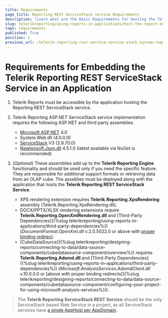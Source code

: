 ```yaml
---
title: Requirements
page_title: Reporting REST ServiceStack service Requirements
description: "Learn what are the Basic Requirements for hosting the Telerik Reporting REST ServiceStack Service in an Application."
slug: telerikreporting/using-reports-in-applications/host-the-report-engine-remotely/telerik-reporting-rest-services/servicestack-implementation/requirements
tags: requirements
published: True
position: 1
previous_url: /telerik-reporting-rest-service-service-stack-system-requirements,/embedding-reports/host-the-report-engine-remotely/telerik-reporting-rest-services/servicestack-implementation/requirements
---
```


# Requirements for Embedding the Telerik Reporting REST ServiceStack Service in an Application

1. Telerik Reports must be accessible by the application hosting the Reporting REST ServiceStack service.
1. Telerik Reporting ASP.NET ServiceStack service implementation requires the following ASP.NET and third party assemblies.

	+ [Microsoft ASP.NET](https://dotnet.microsoft.com/en-us/apps/aspnet) 4.0
	+ System.Web.dll (4.0.0.0)
	+ [ServiceStack](https://servicestack.net/) V3 (3.9.70.0)
	+ [Newtonsoft.Json.dll](https://www.newtonsoft.com/json) 4.5.1.0 (latest available via NuGet is recommended)

1. (_Optional_) These assemblies add up to the __Telerik Reporting Engine__ functionality and should be used only if you need the specific feature. They are responsible for additional support formats or retrieving data from an OLAP cube. The asseblies must be deployed along with the application that hosts the __Telerik Reporting REST ServiceStack Service__.

	+ XPS rendering extension requires __Telerik.Reporting.XpsRendering__ assembly (Telerik.Reporting.XpsRendering.dll).
	+ DOCX/PPTX/XLSX rendering extensions require __Telerik.Reporting.OpenXmlRendering.dll__ and [Third-Party Dependencies]({%slug telerikreporting/using-reports-in-applications/third-party-dependencies%}) (_DocumentFormat.OpenXml.dll_ v.2.0.5022.0 or above with [proper binding redirect](https://learn.microsoft.com/en-us/dotnet/framework/configure-apps/file-schema/runtime/bindingredirect-element).
	+ [CubeDataSource]({%slug telerikreporting/designing-reports/connecting-to-data/data-source-components/cubedatasource-component/overview%}) requires __Telerik.Reporting.Adomd.dll__ and [Third-Party Dependencies]({%slug telerikreporting/using-reports-in-applications/third-party-dependencies%}) (*Microsoft.AnalysisServices.AdomdClient.dll* v.10.0.0.0 or [above with proper binding redirects]({%slug telerikreporting/designing-reports/connecting-to-data/data-source-components/cubedatasource-component/configuring-your-project-for-using-microsoft-analysis-services%})).

> The __Telerik Reporting ServiceStack REST Service__ should be the only ServiceStack based Web Service in a project, as all ServiceStack services have [a single AppHost per AppDomain](https://docs.servicestack.net/modularizing-services).
